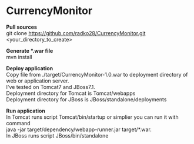 # CurrencyMonitor

<b>Pull sources </b>
<br>git clone https://github.com/radko28/CurrencyMonitor.git <your_directory_to_create>

<b>Generate *.war file</b>
<br>mvn install

<b>Deploy application</b>
<br>Copy file from ./target/CurrencyMonitor-1.0.war to deployment directory of web or application server.
<br>I've tested on Tomcat7 and JBoss7.1.
<br>Deployment directory for Tomcat is Tomcat/webapps
<br>Deployment directory for JBoss is JBoss/standalone/deployments

<b>Run application</b>
<br>In Tomcat runs script Tomcat/bin/startup or simplier you can run it with command 
<br>java -jar target/dependency/webapp-runner.jar target/*.war.
<br>In JBoss runs script JBoss/bin/standalone
